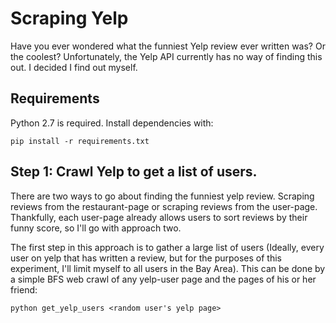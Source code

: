 # Scraping Yelp

Have you ever wondered what the funniest Yelp review ever written was? Or the coolest? Unfortunately, the Yelp API currently has no way of finding this out. I decided I find out myself.

## Requirements

Python 2.7 is required. Install dependencies with:

    pip install -r requirements.txt

## Step 1: Crawl Yelp to get a list of users.

There are two ways to go about finding the funniest yelp review. Scraping reviews from the restaurant-page or scraping reviews from the user-page. Thankfully, each user-page already allows users to sort reviews by their funny score, so I'll go with approach two.

The first step in this approach is to gather a large list of users (Ideally, every user on yelp that has written a review, but for the purposes of this experiment, I'll limit myself to all users in the Bay Area). This can be done by a simple BFS web crawl of any yelp-user page and the pages of his or her friend:

    python get_yelp_users <random user's yelp page>

